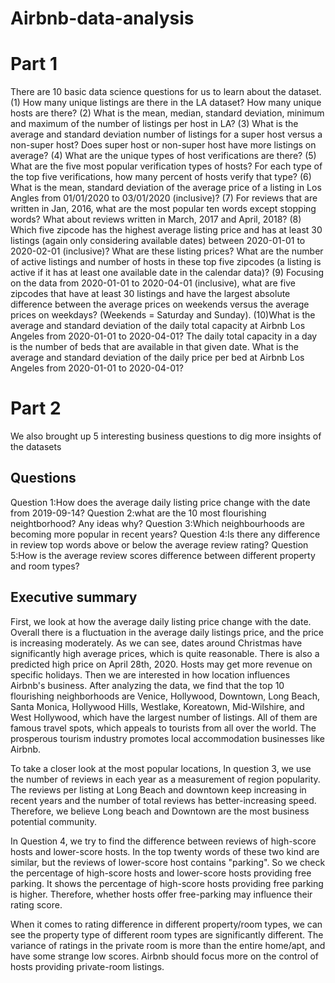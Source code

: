 # Airbnb-data-analysis

# Part 1
There are 10 basic data science questions for us to learn about the dataset.  
(1) How many unique listings are there in the LA dataset? How many unique hosts are there?
(2) What is the mean, median, standard deviation, minimum and maximum of the number of listings per host in LA?
(3) What is the average and standard deviation number of listings for a super host versus a non-super host? Does super host or non-super host have more listings on average?
(4) What are the unique types of host verifications are there?
(5) What are the five most popular verification types of hosts? For each type of the top five verifications, how many percent of hosts verify that type?
(6) What is the mean, standard deviation of the average price of a listing in Los Angles from 01/01/2020 to 03/01/2020 (inclusive)?
(7) For reviews that are written in Jan, 2016, what are the most popular ten words except stopping words? What about reviews written in March, 2017 and April, 2018?
(8) Which five zipcode has the highest average listing price and has at least 30 listings (again only considering available dates) between 2020-01-01 to 2020-02-01 (inclusive)? What are these listing prices? What are the number of active listings and number of hosts in these top five zipcodes (a listing is active if it has at least one available date in the calendar data)?
(9) Focusing on the data from 2020-01-01 to 2020-04-01 (inclusive), what are five zipcodes that have at least 30 listings and have the largest absolute difference between the average prices on weekends versus the average prices on weekdays? (Weekends = Saturday and Sunday).
(10)What is the average and standard deviation of the daily total capacity at Airbnb Los Angeles from 2020-01-01 to 2020-04-01? The daily total capacity in a day is the number of beds that are available in that given date. What is the average and standard deviation of the daily price per bed at Airbnb Los Angeles from 2020-01-01 to 2020-04-01?

# Part 2
We also brought up 5 interesting business questions to dig more insights of the datasets  
## Questions
Question 1:How does the average daily listing price change with the date from 2019-09-14?
Question 2:what are the 10 most flourishing neightborhood? Any ideas why?
Question 3:Which neighbourhoods are becoming more popular in recent years?
Question 4:Is there any difference in review top words above or below the average review rating?
Question 5:How is the average review scores difference between different property and room types?

## Executive summary
First, we look at how the average daily listing price change with the date. Overall there is a fluctuation in the average daily listings price, and the price is increasing moderately. As we can see, dates around Christmas have significantly high average prices, which is quite reasonable. There is also a predicted high price on April 28th, 2020. Hosts may get more revenue on specific holidays.
Then we are interested in how location influences Airbnb's business. After analyzing the data, we find that the top 10 flourishing neighborhoods are Venice, Hollywood, Downtown, Long Beach, Santa Monica, Hollywood Hills, Westlake, Koreatown, Mid-Wilshire, and West Hollywood, which have the largest number of listings. All of them are famous travel spots, which appeals to tourists from all over the world. The prosperous tourism industry promotes local accommodation businesses like Airbnb.  


To take a closer look at the most popular locations, In question 3, we use the number of reviews in each year as a measurement of region popularity. The reviews per listing at Long Beach and downtown keep increasing in recent years and the number of total reviews has better-increasing speed. Therefore, we believe Long beach and Downtown are the most business potential community.


In Question 4, we try to find the difference between reviews of high-score hosts and lower-score hosts. In the top twenty words of these two kind are similar, but the reviews of lower-score host contains "parking". So we check the percentage of high-score hosts and lower-score hosts providing free parking. It shows the percentage of high-score hosts providing free parking is higher. Therefore, whether hosts offer free-parking may influence their rating score.  


When it comes to rating difference in different property/room types, we can see the property type of different room types are significantly different. The variance of ratings in the private room is more than the entire home/apt, and have some strange low scores. Airbnb should focus more on the control of hosts providing private-room listings.

